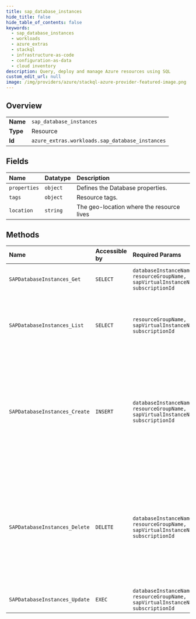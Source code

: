 ```yaml
---
title: sap_database_instances
hide_title: false
hide_table_of_contents: false
keywords:
  - sap_database_instances
  - workloads
  - azure_extras    
  - stackql
  - infrastructure-as-code
  - configuration-as-data
  - cloud inventory
description: Query, deploy and manage Azure resources using SQL
custom_edit_url: null
image: /img/providers/azure/stackql-azure-provider-featured-image.png
---
```

  
    

## Overview
<table><tbody>
<tr><td><b>Name</b></td><td><code>sap_database_instances</code></td></tr>
<tr><td><b>Type</b></td><td>Resource</td></tr>
<tr><td><b>Id</b></td><td><code>azure_extras.workloads.sap_database_instances</code></td></tr>
</tbody></table>

## Fields
| Name | Datatype | Description |
|:-----|:---------|:------------|
| `properties` | `object` | Defines the Database properties. |
| `tags` | `object` | Resource tags. |
| `location` | `string` | The geo-location where the resource lives |
## Methods
| Name | Accessible by | Required Params | Description |
|:-----|:--------------|:----------------|:------------|
| `SAPDatabaseInstances_Get` | `SELECT` | `databaseInstanceName, resourceGroupName, sapVirtualInstanceName, subscriptionId` | Gets the SAP Database Instance resource. |
| `SAPDatabaseInstances_List` | `SELECT` | `resourceGroupName, sapVirtualInstanceName, subscriptionId` | Lists the Database resources associated with a Virtual Instance for SAP solutions resource. |
| `SAPDatabaseInstances_Create` | `INSERT` | `databaseInstanceName, resourceGroupName, sapVirtualInstanceName, subscriptionId` | Creates the Database resource corresponding to the Virtual Instance for SAP solutions resource. &lt;br&gt;&lt;br&gt;This will be used by service only. PUT by end user will return a Bad Request error. |
| `SAPDatabaseInstances_Delete` | `DELETE` | `databaseInstanceName, resourceGroupName, sapVirtualInstanceName, subscriptionId` | Deletes the Database resource corresponding to a Virtual Instance for SAP solutions resource. &lt;br&gt;&lt;br&gt;This will be used by service only. Delete by end user will return a Bad Request error. |
| `SAPDatabaseInstances_Update` | `EXEC` | `databaseInstanceName, resourceGroupName, sapVirtualInstanceName, subscriptionId` | Updates the Database resource. |
